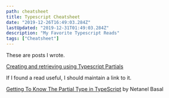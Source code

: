 ```yaml
---
path: cheatsheet
title: Typescript Cheatsheet
date: "2019-12-26T16:49:03.284Z"
lastUpdated: "2019-12-31T01:49:03.284Z"
description: "My Favorite Typescript Reads"
tags: ["Cheatsheet"]
---
```


These are posts I wrote.

[Creating and retrieving using Typescript Partials](https://marcusmth.com/typescript-partials-2019-12-28/)

If I found a read useful, I should maintain a link to it.

[Getting To Know The Partial Type in TypeScript](https://netbasal.com/getting-to-know-the-partial-type-in-typescript-ecfcfbc87cb6) by Netanel Basal
